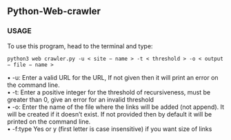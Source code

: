 ## Python-Web-crawler

### USAGE
To use this program, head to the terminal and type:
```
python3 web crawler.py -u < site − name > -t < threshold > -o < output − file − name >
```
• -u: Enter a valid URL
for the URL, If not given then it will print an error on the command line.<br>
• -t: Enter a positive integer
for the threshold of recursiveness, must be greater than 0, give an error
for an invalid threshold<br>
• -o: Enter the name of the file where the links will be added (not append).
It will be created if it doesn’t exist. If not provided then by default it will be printed on the command
line.<br>
• -f:type Yes or y (first letter is case insensitive) if you want size of links
